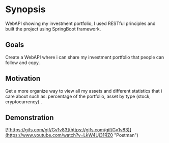 # Synopsis

WebAPI showing my investment portfolio, I used RESTful principles and built the project using SpringBoot framework.

## Goals

Create a WebAPI where i can share my investment portfolio that people can follow and copy.

## Motivation

Get a more organize way to view all my assets and different statistics that i care about such as: percentage of the portfolio, asset by type (stock, cryptocurrency) .

## Demonstration 

[![https://gifs.com/gif/Gv1v83](https://gifs.com/gif/Gv1v83)](https://www.youtube.com/watch?v=LkW4Uj31RZ0 "Postman")
